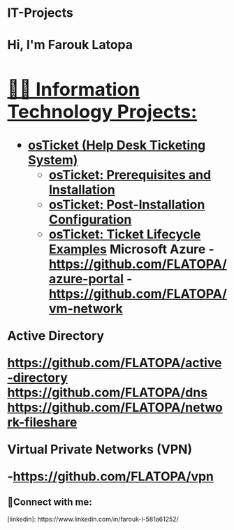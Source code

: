 # IT-Projects
<h1>Hi, I'm Farouk Latopa <a href="https://www.linkedin.com/in/farouk-l-581a61252/">

<h2>👨‍💻 Information Technology Projects:</h2>

- <b>osTicket (Help Desk Ticketing System)</b>
  - [osTicket: Prerequisites and Installation](https://github.com/FLATOPA/osticket-prereqs)
  - [osTicket: Post-Installation Configuration](https://github.com/FLATOPA/post-install-config)
  - [osTicket: Ticket Lifecycle Examples](https://github.com/FLATOPA/ticket-lifecycle)
Microsoft Azure
  -https://github.com/FLATOPA/azure-portal
  -https://github.com/FLATOPA/vm-network

Active Directory

https://github.com/FLATOPA/active-directory
https://github.com/FLATOPA/dns
https://github.com/FLATOPA/network-fileshare

Virtual Private Networks (VPN)

  -https://github.com/FLATOPA/vpn

<h2>🤳Connect with me:</h2> [linkedin]: https://www.linkedin.com/in/farouk-l-581a61252/

